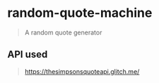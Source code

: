 # random-quote-machine

>A random quote generator

## API used
>https://thesimpsonsquoteapi.glitch.me/